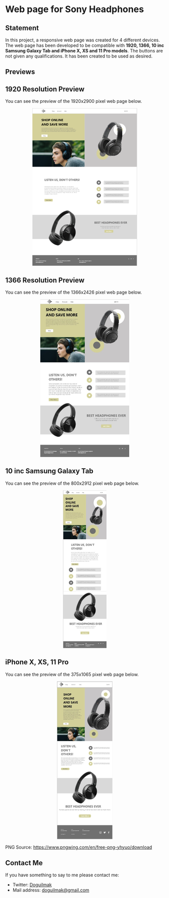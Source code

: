 
# Web page for Sony Headphones

## Statement

In this project, a responsive web page was created for 4 different devices. The web page has been developed to be compatible with **1920, 1366, 10 inc Samsung Galaxy Tab and iPhone X, XS and 11 Pro models**. The buttons are not given any qualifications. It has been created to be used as desired.

## Previews

## 1920 Resolution Preview

You can see the preview of the 1920x2900 pixel web page below.

<p align="center">
    <img height="500" src="1920.png"> 
</p>

## 1366 Resolution Preview

You can see the preview of the 1366x2426 pixel web page below.

<p align="center">
    <img height="500" src="1366.jpg"> 
</p>

## 10 inc Samsung Galaxy Tab 

You can see the preview of the 800x2912 pixel web page below.

<p align="center">
    <img height="500" src="galaxy_tab_10.jpg"> 
</p>

## iPhone X, XS, 11 Pro

You can see the preview of the 375x1065 pixel web page below.

<p align="center">
    <img height="500" src="iPhone_X.jpg"> 
</p>

PNG Source: 
https://www.pngwing.com/en/free-png-yhyuo/download

## Contact Me

If you have something to say to me please contact me: 

 - Twitter: [Doguilmak](https://twitter.com/Doguilmak)  
 - Mail address: doguilmak@gmail.com
